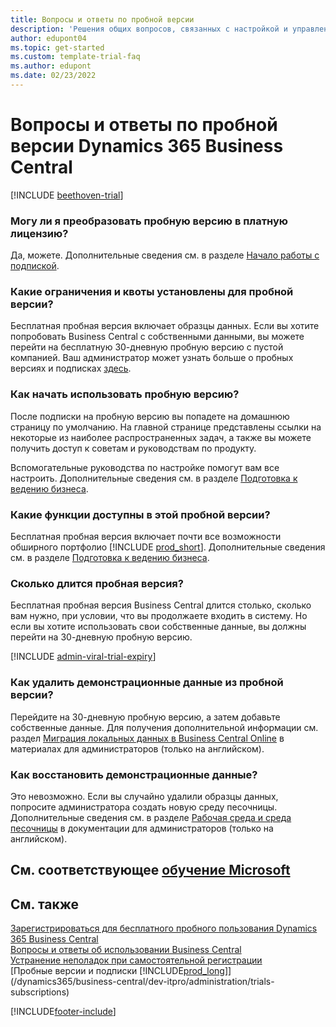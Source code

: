 ```yaml
---  
title: Вопросы и ответы по пробной версии
description: 'Решения общих вопросов, связанных с настройкой и управлением пробной версии Dynamics 365 Business Central. Узнайте, как решить проблемы, связанные с платформой и приложениями.'
author: edupont04
ms.topic: get-started
ms.custom: template-trial-faq
ms.author: edupont
ms.date: 02/23/2022
---
```


# <a name="dynamics-365-business-central-trial-faq" />Вопросы и ответы по пробной версии Dynamics 365 Business Central

[!INCLUDE [beethoven-trial](includes/beethoven-trial.md)]

### <a name="can-i-convert-the-trial-to-a-paid-license" />Могу ли я преобразовать пробную версию в платную лицензию?

Да, можете. Дополнительные сведения см. в разделе [Начало работы с подпиской](trial-signup.md#get-started-with-a-subscription).  

### <a name="what-are-the-trial-limits-and-quotas" />Какие ограничения и квоты установлены для пробной версии?

Бесплатная пробная версия включает образцы данных. Если вы хотите попробовать Business Central с собственными данными, вы можете перейти на бесплатную 30-дневную пробную версию с пустой компанией. Ваш администратор может узнать больше о пробных версиях и подписках [здесь](/dynamics365/business-central/dev-itpro/administration/trials-subscriptions).  

### <a name="how-do-i-start-using-the-trial" />Как начать использовать пробную версию?

После подписки на пробную версию вы попадете на домашнюю страницу по умолчанию. На главной странице представлены ссылки на некоторые из наиболее распространенных задач, а также вы можете получить доступ к советам и руководствам по продукту.  

Вспомогательные руководства по настройке помогут вам все настроить. Дополнительные сведения см. в разделе [Подготовка к ведению бизнеса](ui-get-ready-business.md).  

### <a name="what-features-are-available-in-the-trial" />Какие функции доступны в этой пробной версии?

Бесплатная пробная версия включает почти все возможности обширного портфолио [!INCLUDE [prod_short](includes/prod_short.md)]. Дополнительные сведения см. в разделе [Подготовка к ведению бизнеса](ui-get-ready-business.md).  

### <a name="how-long-does-the-trial-last" />Сколько длится пробная версия?

Бесплатная пробная версия Business Central длится столько, сколько вам нужно, при условии, что вы продолжаете входить в систему. Но если вы хотите использовать свои собственные данные, вы должны перейти на 30-дневную пробную версию.  

[!INCLUDE [admin-viral-trial-expiry](includes/admin-viral-trial-expiry.md)]

### <a name="how-do-i-remove-sample-data-from-the-trial" />Как удалить демонстрационные данные из пробной версии?

Перейдите на 30-дневную пробную версию, а затем добавьте собственные данные. Для получения дополнительной информации см. раздел [Миграция локальных данных в Business Central Online](/dynamics365/business-central/dev-itpro/administration/migrate-data) в материалах для администраторов (только на английском).  

### <a name="how-do-i-restore-sample-data" />Как восстановить демонстрационные данные?

Это невозможно. Если вы случайно удалили образцы данных, попросите администратора создать новую среду песочницы. Дополнительные сведения см. в разделе [Рабочая среда и среда песочницы](/dynamics365/business-central/dev-itpro/administration/environment-types) в документации для администраторов (только на английском).  

## <a name="see-related-microsoft-trainingtrainingmodulestrial-dynamics-365-business-central" />См. соответствующее [обучение Microsoft](/training/modules/trial-dynamics-365-business-central/)

## <a name="see-also" />См. также

[Зарегистрироваться для бесплатного пробного пользования Dynamics 365 Business Central](trial-signup.md)  
[Вопросы и ответы об использовании Business Central](across-faq.yml)  
[Устранение неполадок при самостоятельной регистрации](ui-troubleshoot-self-signup.md)  
[Пробные версии и подписки [!INCLUDE[prod_long](includes/prod_long.md)]](/dynamics365/business-central/dev-itpro/administration/trials-subscriptions)  


[!INCLUDE[footer-include](includes/footer-banner.md)]
